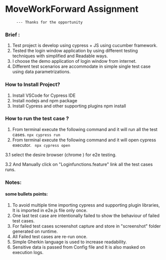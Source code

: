# MoveWorkForward Assignment 
         --- Thanks for the opportunity 

### Brief :
 1. Test project is develop using cypress + JS using cucumber framework.
 2. Tested the login window application by using different testing techniques with simplified and Readable ways. 
 3. I choose the demo application of login window from internet.
 4. Different test scenarios are accommodate in simple single test case using data parametrizations. 



### How to Install Project? 
1. Install VSCode for Cypress IDE 
2. Install nodejs and npm package
3. Install Cypress and other supporting plugins 
        npm install 



### How to run the test case ?
1. From terminal execute the following command and it will run all the test cases.
         ``npx cypress run ``
2. From terminal execute the following command and it will open cypress executor.
          `` npx cypress open``
   
3.1 select the desire browser (chrome ) for e2e testing.

3.2 And Manually click on "Loginfunctions.feature" link all the test cases runs.



### Notes:
#### some bullets points:
1.  To avoid multiple time importing cypress and supporting plugin libraries, It is imported in e2e.js file only once.
2.  One last test case are intentionally failed to show the behaviour of failed test cases.
3. For failed test cases screenshot capture and store in "screenshot" folder generated on runtime.
4. All Failed test cases are re-run once.
5. Simple Gherkin language is used to increase readability.
6. Sensitive data is passed from Config file and It is also masked on execution logs.


